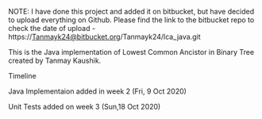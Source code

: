 NOTE: I have done this project and added it on bitbucket, but have decided to upload everything on Github. Please find the link to the bitbucket repo to check the date of upload - https://Tanmayk24@bitbucket.org/Tanmayk24/lca_java.git


This is the Java implementation of Lowest Common Ancistor in Binary Tree created by Tanmay Kaushik.

Timeline

Java Implementaion added in week 2 (Fri, 9 Oct 2020)


Unit Tests added on week 3 (Sun,18 Oct 2020)
